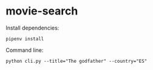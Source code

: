 # movie-search

Install dependencies:
```
pipenv install
```

Command line:
```
python cli.py --title="The godfather" --country="ES"
```
